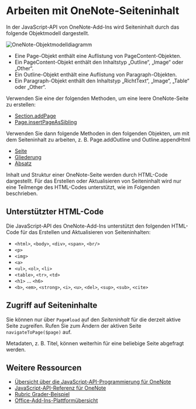 # Arbeiten mit OneNote-Seiteninhalt 

In der JavaScript-API von OneNote-Add-Ins wird Seiteninhalt durch das folgende Objektmodell dargestellt.

  ![OneNote-Objektmodelldiagramm](../../images/OneNoteOM-page.png)

- Eine Page-Objekt enthält eine Auflistung von PageContent-Objekten.
- Ein PageContent-Objekt enthält den Inhaltstyp „Outline“, „Image“ oder „Other“.
- Ein Outline-Objekt enthält eine Auflistung von Paragraph-Objekten.
- Ein Paragraph-Objekt enthält den Inhaltstyp „RichtText“, „Image“, „Table“ oder „Other“.

Verwenden Sie eine der folgenden Methoden, um eine leere OneNote-Seite zu erstellen:

- [Section.addPage](../../reference/onenote/section.md#addpagetitle-string)
- [Page.insertPageAsSibling](../../reference/onenote/page.md#insertpageassiblinglocation-string-title-string)

Verwenden Sie dann folgende Methoden in den folgenden Objekten, um mit dem Seiteninhalt zu arbeiten, z. B. Page.addOutline und Outline.appendHtml 

- [Seite](../../reference/onenote/page.md)
- [Gliederung](../../reference/onenote/outline.md)
- [Absatz](../../reference/onenote/paragraph.md)

Inhalt und Struktur einer OneNote-Seite werden durch HTML-Code dargestellt. Für das Erstellen oder Aktualisieren von Seiteninhalt wird nur eine Teilmenge des HTML-Codes unterstützt, wie im Folgenden beschrieben.

## Unterstützter HTML-Code

Die JavaScript-API des OneNote-Add-Ins unterstützt den folgenden HTML-Code für das Erstellen und Aktualisieren von Seiteninhalten:

- `<html>`, `<body>`, `<div>`, `<span>`, `<br/>` 
- `<p>`
- `<img>`
- `<a>`
- `<ul>`, `<ol>`, `<li>` 
- `<table>`, `<tr>`, `<td>`
- `<h1>` ... `<h6>`
- `<b>`, `<em>`, `<strong>`, `<i>`, `<u>`, `<del>`, `<sup>`, `<sub>`, `<cite>`

## Zugriff auf Seiteninhalte

Sie können nur über `Page#load` auf den *Seiteninhalt* für die derzeit aktive Seite zugreifen. Rufen Sie zum Ändern der aktiven Seite `navigateToPage($page)` auf.

Metadaten, z. B. Titel, können weiterhin für eine beliebige Seite abgefragt werden.

## Weitere Ressourcen

- [Übersicht über die JavaScript-API-Programmierung für OneNote](onenote-add-ins-programming-overview.md)
- [JavaScript-API-Referenz für OneNote](../../reference/onenote/onenote-add-ins-javascript-reference.md)
- [Rubric Grader-Beispiel](https://github.com/OfficeDev/OneNote-Add-in-Rubric-Grader)
- [Office-Add-Ins-Plattformübersicht](https://dev.office.com/docs/add-ins/overview/office-add-ins)
